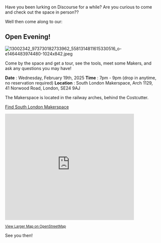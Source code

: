 Have you been lurking on Discourse for a while? 
Are you curious to come and check out the space in person?? 

Well then come along to our:

## Open Evening!

![13002342_973730182733962_5581314811615330516_o-e1464483974480-1024x842.jpeg](upload://b7YBRLZrjWcET5MTAKrA1C3g0VY)

Come by the space and get a tour, see the tools, meet some Makers, and ask any questions you may have!

**Date** : Wednesday, February 19th, 2025
**Time** : 7pm - 9pm (drop in anytime, no reservation required)
**Location** : South London Makerspace,
Arch 1129, 41 Norwood Road,
London, SE24 9AJ

The Makerspace is located in the railway arches, behind the Costcutter.

[Find South London Makerspace](https://discourse.southlondonmakerspace.org/t/find-south-london-makerspace/20188)

<iframe width="425" height="350" frameborder="0" marginheight="0" marginwidth="0" src="https://www.openstreetmap.org/export/embed.html?origin=https://discourse.southlondonmakerspace.org&bbox=-0.10202318429946901%2C51.45097489184373%2C-0.09967893362045288%2C51.45279345836055&amp;layer=mapnik&amp;marker=51.45188418415722%2C-0.10085105895996094"></iframe>

<small>[View Larger Map on OpenStreetMap](https://www.openstreetmap.org/?mlat=51.45188&mlon=-0.10085#map=19/51.45188/-0.10085&layers=N)</small>

See you then!
